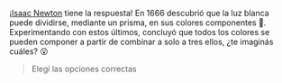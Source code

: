 ¡[Isaac Newton](https://es.wikipedia.org/wiki/Isaac_Newton) tiene la respuesta! En 1666 descubrió que la luz blanca puede dividirse, mediante un prisma, en sus colores componentes :rainbow:. Experimentando con estos últimos, concluyó que todos los colores se pueden componer a partir de combinar a solo a tres ellos, ¿te imaginás cuáles? :open_mouth:

> Elegí las opciones correctas